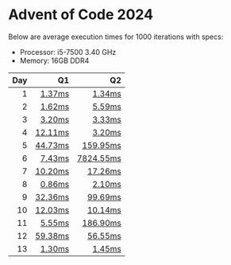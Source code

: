 # Advent of Code 2024
Below are average execution times for 1000 iterations with specs:
- Processor: i5-7500 3.40 GHz
- Memory: 16GB DDR4

Day | Q1 | Q2
---: | ---: | ---:
1 | [1.37ms](%20Day1/Q1.py) | [1.34ms](%20Day1/Q2.py)
2 | [1.62ms](%20Day2/Q1.py) | [5.59ms](%20Day2/Q2.py)
3 | [3.20ms](%20Day3/Q1.py) | [3.33ms](%20Day3/Q2.py)
4 | [12.11ms](%20Day4/Q1.py) | [3.20ms](%20Day4/Q2.py)
5 | [44.73ms](%20Day5/Q1.py) | [159.95ms](%20Day5/Q2.py)
6 | [7.43ms](%20Day6/Q1.py) | [7824.55ms](%20Day6/Q2.py)
7 | [10.20ms](%20Day7/Q1.py) | [17.26ms](%20Day7/Q2.py)
8 | [0.86ms](%20Day8/Q1.py) | [2.10ms](%20Day8/Q2.py)
9 | [32.36ms](%20Day9/Q1.py) | [99.69ms](%20Day9/Q2.py)
10 | [12.03ms](Day10/Q1.py) | [10.14ms](Day10/Q2.py)
11 | [5.55ms](Day11/Q1.py) | [186.90ms](Day11/Q2.py)
12 | [59.38ms](Day12/Q1.py) | [56.55ms](Day12/Q2.py)
13 | [1.30ms](Day13/Q1.py) | [1.45ms](Day13/Q2.py)
